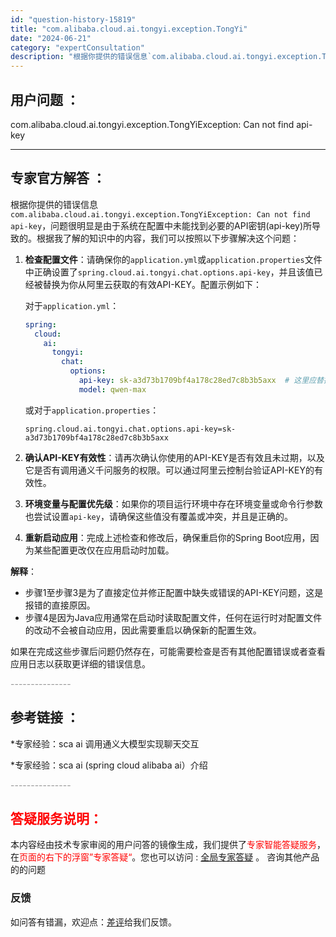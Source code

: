 ```yaml
---
id: "question-history-15819"
title: "com.alibaba.cloud.ai.tongyi.exception.TongYi"
date: "2024-06-21"
category: "expertConsultation"
description: "根据你提供的错误信息`com.alibaba.cloud.ai.tongyi.exception.TongYiException: Can not find api-key`，问题很明显是由于系统在配置中未能找到必要的API密钥(api-key)所导致的。根据我了解的知识中的内容，我们可以按照以下步"
---
```


## 用户问题 ： 
 com.alibaba.cloud.ai.tongyi.exception.TongYiException: Can not find api-key  

---------------
## 专家官方解答 ：

根据你提供的错误信息`com.alibaba.cloud.ai.tongyi.exception.TongYiException: Can not find api-key`，问题很明显是由于系统在配置中未能找到必要的API密钥(api-key)所导致的。根据我了解的知识中的内容，我们可以按照以下步骤解决这个问题：

1. **检查配置文件**：请确保你的`application.yml`或`application.properties`文件中正确设置了`spring.cloud.ai.tongyi.chat.options.api-key`，并且该值已经被替换为你从阿里云获取的有效API-KEY。配置示例如下：

   对于`application.yml`：
   ```yaml
   spring:
     cloud:
       ai:
         tongyi:
           chat:
             options:
               api-key: sk-a3d73b1709bf4a178c28ed7c8b3b5axx  # 这里应替换为你的实际API-KEY
               model: qwen-max
   ```
   
   或对于`application.properties`：
   ```properties
   spring.cloud.ai.tongyi.chat.options.api-key=sk-a3d73b1709bf4a178c28ed7c8b3b5axx
   ```

2. **确认API-KEY有效性**：请再次确认你使用的API-KEY是否有效且未过期，以及它是否有调用通义千问服务的权限。可以通过阿里云控制台验证API-KEY的有效性。

3. **环境变量与配置优先级**：如果你的项目运行环境中存在环境变量或命令行参数也尝试设置`api-key`，请确保这些值没有覆盖或冲突，并且是正确的。

4. **重新启动应用**：完成上述检查和修改后，确保重启你的Spring Boot应用，因为某些配置更改仅在应用启动时加载。

**解释**：
- 步骤1至步骤3是为了直接定位并修正配置中缺失或错误的API-KEY问题，这是报错的直接原因。
- 步骤4是因为Java应用通常在启动时读取配置文件，任何在运行时对配置文件的改动不会被自动应用，因此需要重启以确保新的配置生效。

如果在完成这些步骤后问题仍然存在，可能需要检查是否有其他配置错误或者查看应用日志以获取更详细的错误信息。


<font color="#949494">---------------</font> 


## 参考链接 ：

*专家经验：sca ai 调用通义大模型实现聊天交互 
 
 *专家经验：sca ai (spring cloud alibaba ai）介绍 


 <font color="#949494">---------------</font> 
 


## <font color="#FF0000">答疑服务说明：</font> 

本内容经由技术专家审阅的用户问答的镜像生成，我们提供了<font color="#FF0000">专家智能答疑服务</font>，在<font color="#FF0000">页面的右下的浮窗”专家答疑“</font>。您也可以访问 : [全局专家答疑](https://answer.opensource.alibaba.com/docs/intro) 。 咨询其他产品的的问题

### 反馈
如问答有错漏，欢迎点：[差评](https://ai.nacos.io/user/feedbackByEnhancerGradePOJOID?enhancerGradePOJOId=15838)给我们反馈。
